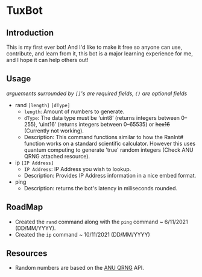 # <b>TuxBot</b>
## Introduction
This is my first ever bot! And I'd like to make it free so anyone can use, contribute, and learn from it, this bot is a major learning experience for me, and I hope it can help others out!

## Usage
*arguements surrounded by `[]`'s are required fields, `()` are optional fields*
* rand `[length]` `[dType]`
  * `length`: Amount of numbers to generate.
  * `dType`: The data type must be ‘uint8’ (returns integers between 0–255), ‘uint16’ (returns integers between 0–65535) or ~~hex16~~ (Currently not working).
  * Description: This command functions similar to how the RanInt# function works on a standard scientific calculator. However this uses quantum computing to generate 'true' random integers (Check ANU QRNG attached resource).
* ip `[IP Address]`
  * `IP Address`: IP Address you wish to lookup. 
  *  Description: Provides IP Address information in a nice embed format.
* ping
  * Description: returns the bot's latency in miliseconds rounded.

##  RoadMap
* Created the `rand` command along with the `ping` command ~ 6/11/2021 (DD/MM/YYYY).
* Created the `ip` command ~ 10/11/2021 (DD/MM/YYYY)

##  Resources
 * Random numbers are based on the [ANU QRNG](https://qrng.anu.edu.au/contact/api-documentation/) API.
